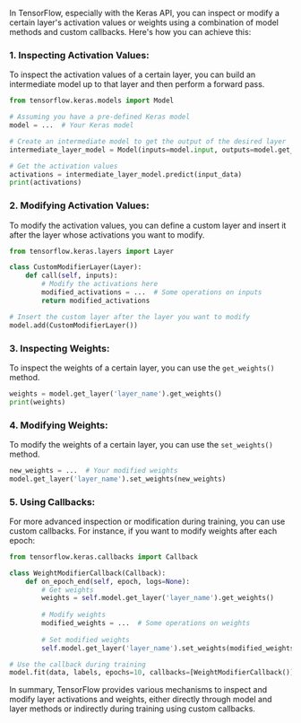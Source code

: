 In TensorFlow, especially with the Keras API, you can inspect or modify a certain layer's activation values or weights using a combination of model methods and custom callbacks. Here's how you can achieve this:

### 1. Inspecting Activation Values:

To inspect the activation values of a certain layer, you can build an intermediate model up to that layer and then perform a forward pass.

```python
from tensorflow.keras.models import Model

# Assuming you have a pre-defined Keras model
model = ...  # Your Keras model

# Create an intermediate model to get the output of the desired layer
intermediate_layer_model = Model(inputs=model.input, outputs=model.get_layer('layer_name').output)

# Get the activation values
activations = intermediate_layer_model.predict(input_data)
print(activations)
```

### 2. Modifying Activation Values:

To modify the activation values, you can define a custom layer and insert it after the layer whose activations you want to modify.

```python
from tensorflow.keras.layers import Layer

class CustomModifierLayer(Layer):
    def call(self, inputs):
        # Modify the activations here
        modified_activations = ...  # Some operations on inputs
        return modified_activations

# Insert the custom layer after the layer you want to modify
model.add(CustomModifierLayer())
```

### 3. Inspecting Weights:

To inspect the weights of a certain layer, you can use the `get_weights()` method.

```python
weights = model.get_layer('layer_name').get_weights()
print(weights)
```

### 4. Modifying Weights:

To modify the weights of a certain layer, you can use the `set_weights()` method.

```python
new_weights = ...  # Your modified weights
model.get_layer('layer_name').set_weights(new_weights)
```

### 5. Using Callbacks:

For more advanced inspection or modification during training, you can use custom callbacks. For instance, if you want to modify weights after each epoch:

```python
from tensorflow.keras.callbacks import Callback

class WeightModifierCallback(Callback):
    def on_epoch_end(self, epoch, logs=None):
        # Get weights
        weights = self.model.get_layer('layer_name').get_weights()
        
        # Modify weights
        modified_weights = ...  # Some operations on weights
        
        # Set modified weights
        self.model.get_layer('layer_name').set_weights(modified_weights)

# Use the callback during training
model.fit(data, labels, epochs=10, callbacks=[WeightModifierCallback()])
```

In summary, TensorFlow provides various mechanisms to inspect and modify layer activations and weights, either directly through model and layer methods or indirectly during training using custom callbacks.
